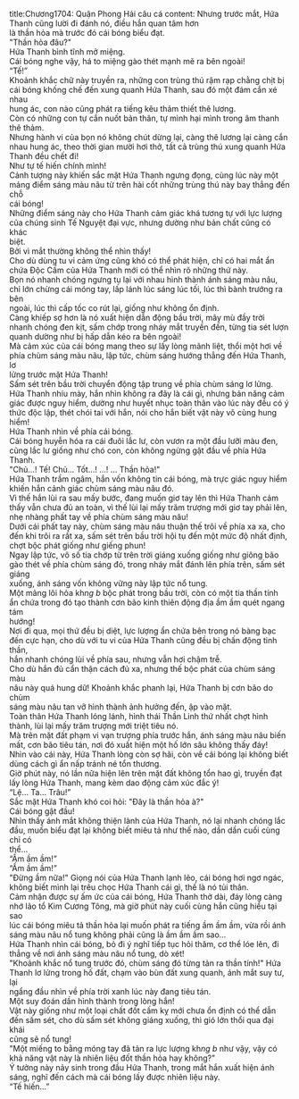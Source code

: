 title:Chương1704: Quận Phong Hải câu cá
content:
Nhưng trước mắt, Hứa Thanh cũng lười đi đánh nó, điều hắn quan tâm hơn<br>là thần hỏa mà trước đó cái bóng biểu đạt.<br>"Thần hỏa đâu?"<br>Hứa Thanh bình tĩnh mở miệng.<br>Cái bóng nghe vậy, há to miệng gào thét mạnh mẽ ra bên ngoài!<br>“Tế!”<br>Khoảnh khắc chữ này truyền ra, những con trùng thú rậm rạp chằng chịt bị<br>cái bóng khống chế đến xung quanh Hứa Thanh, sau đó một đám cắn xé nhau<br>hung ác, con nào cũng phát ra tiếng kêu thảm thiết thê lương.<br>Còn có những con tự cắn nuốt bản thân, tự mình hại mình trong âm thanh<br>thê thảm.<br>Nhưng hành vi của bọn nó không chút dừng lại, càng thê lương lại càng cắn<br>nhau hung ác, theo thời gian mười hơi thở, tất cả trùng thú xung quanh Hứa<br>Thanh đều chết đi!<br>Như tự tế hiến chính mình!<br>Cảnh tượng này khiến sắc mặt Hứa Thanh ngưng đọng, cùng lúc này một<br>mảng điểm sáng màu nâu từ trên hài cốt những trùng thú này bay thẳng đến chỗ<br>cái bóng!<br>Những điểm sáng này cho Hứa Thanh cảm giác khá tương tự với lực lượng<br>của chúng sinh Tế Nguyệt đại vực, nhưng dường như bản chất cũng có khác<br>biệt.<br>Bởi vì mắt thường không thể nhìn thấy!<br>Cho dù dùng tu vi cảm ứng cũng khó có thể phát hiện, chỉ có hai mắt ẩn<br>chứa Độc Cấm của Hứa Thanh mới có thể nhìn rõ những thứ này.<br>Bọn nó nhanh chóng ngưng tụ lại với nhau hình thành ánh sáng màu nâu,<br>chỉ lớn chừng cái móng tay, lấp lánh lúc sáng lúc tối, lúc thì bành trướng ra bên<br>ngoài, lúc thì cấp tốc co rút lại, giống như không ổn định.<br>Càng khiếp sợ hơn là nó xuất hiện dẫn động bầu trời, mây mù đầy trời<br>nhanh chóng đen kịt, sấm chớp trong nháy mắt truyền đến, từng tia sét lượn<br>quanh dường như bị hấp dẫn kéo ra bên ngoài!<br>Mà cảm xúc của cái bóng mang theo sự lấy lòng mãnh liệt, thổi một hơi về<br>phía chùm sáng màu nâu, lập tức, chùm sáng hướng thẳng đến Hứa Thanh, lơ<br>lửng trước mặt Hứa Thanh!<br>Sấm sét trên bầu trời chuyển động tập trung về phía chùm sáng lơ lửng.<br>Hứa Thanh nhíu mày, hắn nhìn không ra đây là cái gì, nhưng bản năng cảm<br>giác được nguy hiểm, dường như huyết nhục toàn thân vào lúc này đều có ý<br>thức độc lập, thét chói tai với hắn, nói cho hắn biết vật này vô cùng hung hiểm!<br>Hứa Thanh nhìn về phía cái bóng.<br>Cái bóng huyễn hóa ra cái đuôi lắc lư, còn vươn ra một đầu lưỡi màu đen,<br>cũng lắc lư giống như chó con, còn không ngừng gật đầu về phía Hứa Thanh.<br>"Chủ...! Tế! Chủ... Tốt…! …! … Thần hỏa!"<br>Hứa Thanh trầm ngâm, hắn vốn không tin cái bóng, mà trực giác nguy hiểm<br>khiến hắn cảnh giác chùm sáng màu nâu đó.<br>Vì thế hắn lùi ra sau mấy bước, đang muốn giơ tay lên thì Hứa Thanh cảm<br>thấy vẫn chưa đủ an toàn, vì thế lùi lại mấy trăm trượng mới giơ tay phải lên,<br>nhẹ nhàng phất tay về phía chùm sáng màu nâu!<br>Dưới cái phất tay này, chùm sáng màu nâu thuận thế trôi về phía xa xa, cho<br>đến khi trôi ra rất xa, sấm sét trên bầu trời hội tụ đến một mức độ nhất định,<br>chợt bộc phát giống như giếng phun!<br>Ngay lập tức, vô số tia chớp từ trên trời giáng xuống giống như giông bão<br>gào thét về phía chùm sáng đó, trong nháy mắt đánh lên phía trên, sấm sét giáng<br>xuống, ánh sáng vốn không vững này lập tức nổ tung.<br>Một mảng lôi hỏa kh*ng b* bộc phát trong bầu trời, còn có một tia thần tính<br>ẩn chứa trong đó tạo thành cơn bão kinh thiên động địa ầm ầm quét ngang tám<br>hướng!<br>Nơi đi qua, mọi thứ đều bị diệt, lực lượng ẩn chứa bên trong nó bàng bạc<br>đến cực hạn, cho dù với tu vi của Hứa Thanh cũng đều bị chấn động tinh thần,<br>hắn nhanh chóng lùi về phía sau, nhưng vẫn hơi chậm trễ.<br>Cho dù hắn đủ cẩn thận cách đủ xa, nhưng thế bộc phát của chùm sáng màu<br>nâu này quá hung dữ! Khoảnh khắc phanh lại, Hứa Thanh bị cơn bão do chùm<br>sáng màu nâu tan vỡ hình thành ảnh hưởng đến, ập vào mặt.<br>Toàn thân Hứa Thanh lóng lánh, hình thái Thần Linh thứ nhất chợt hình<br>thành, lùi lại mấy trăm trượng mới triệt tiêu nó.<br>Mà trên mặt đất phạm vi vạn trượng phía trước hắn, ánh sáng màu nâu biến<br>mất, cơn bão tiêu tán, nơi đó xuất hiện một hố lớn sâu không thấy đáy!<br>Nhìn vào cái này, Hứa Thanh lòng còn sợ hãi, còn về cái bóng lại không biết<br>dùng cách gì ẩn nấp tránh né tổn thương.<br>Giờ phút này, nó lần nữa hiện lên trên mặt đất không tổn hao gì, truyền đạt<br>lấy lòng Hứa Thanh, mang kèm dao động cảm xúc đắc ý!<br>“Lệ… Ta… Trâu!”<br>Sắc mặt Hứa Thanh khó coi hỏi: "Đây là thần hỏa à?"<br>Cái bóng gật đầu!<br>Nhìn thấy ánh mắt không thiện lành của Hứa Thanh, nó lại nhanh chóng lắc<br>đầu, muốn biểu đạt lại không biết miêu tả như thế nào, dần dần cuối cùng chỉ có<br>thể…<br>“Ầm ầm ầm!”<br>“Ầm ầm ầm!”<br>"Đừng ầm nữa!" Giọng nói của Hứa Thanh lạnh lẽo, cái bóng hơi ngơ ngác,<br>không biết mình lại trêu chọc Hứa Thanh cái gì, thế là nó tủi thân.<br>Cảm nhận được sự ấm ức của cái bóng, Hứa Thanh thở dài, đáy lòng càng<br>nhớ lão tổ Kim Cương Tông, mà giờ phút này cuối cùng hắn cũng hiểu tại sao<br>lúc cái bóng miêu tả thần hỏa lại muốn phát ra tiếng ầm ầm ầm, vừa rồi ánh<br>sáng màu nâu nổ tung không phải cũng là ầm ầm ầm sao...<br>Hứa Thanh nhìn cái bóng, bỏ đi ý nghĩ tiếp tục hỏi thăm, cơ thể lóe lên, đi<br>thẳng về nơi ánh sáng màu nâu nổ tung, dò xét!<br>"Khoảnh khắc nổ tung trước đó, chùm sáng đó từng tản ra thần tính!" Hứa<br>Thanh lơ lửng trong hố đất, chạm vào bùn đất xung quanh, ánh mắt suy tư, lại<br>ngẩng đầu nhìn về phía trời xanh lúc này đang tiêu tán.<br>Một suy đoán dần hình thành trong lòng hắn!<br>Vật này giống như một loại chất đốt cấm kỵ mới chưa ổn định có thể dẫn<br>đến sấm sét, cho dù sấm sét không giáng xuống, thì gió lớn thổi qua đại khái<br>cũng sẽ nổ tung!<br>"Một miếng to bằng móng tay đã tản ra lực lượng kh*ng b* như vậy, vậy có<br>khả năng vật này là nhiên liệu đốt thần hỏa hay không?"<br>Ý tưởng này nảy sinh trong đầu Hứa Thanh, trong mắt hắn xuất hiện ánh<br>sáng, nghĩ đến cách mà cái bóng lấy được nhiên liệu này.<br>“Tế hiến…”